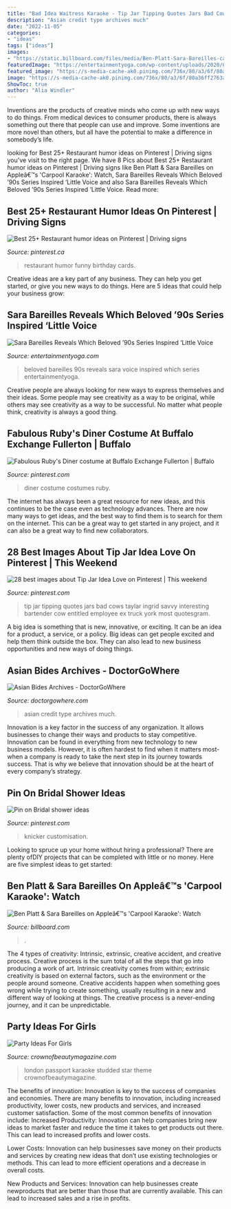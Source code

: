 ```yaml
---
title: "Bad Idea Waitress Karaoke - Tip Jar Tipping Quotes Jars Bad Cows Taylar Ingrid Savvy Interesting Bartender Cow Entitled Employee Ex Truck York Most Quotesgram"
description: "Asian credit type archives much"
date: "2022-11-05"
categories:
- "ideas"
tags: ["ideas"]
images:
- "https://static.billboard.com/files/media/Ben-Platt-Sara-Bareilles-carpool-karaoke-2019-billboard-1548-compressed.jpg"
featuredImage: "https://entertainmentyoga.com/wp-content/uploads/2020/07/ccelebritiesbareilles-felicity.jpg"
featured_image: "https://s-media-cache-ak0.pinimg.com/736x/80/a3/6f/80a36ff2763a2f27eb23a38e746ffa93.jpg"
image: "https://s-media-cache-ak0.pinimg.com/736x/80/a3/6f/80a36ff2763a2f27eb23a38e746ffa93.jpg"
ShowToc: true
author: "Alia Windler"
---
```



Inventions are the products of creative minds who come up with new ways to do things. From medical devices to consumer products, there is always something out there that people can use and improve. Some inventions are more novel than others, but all have the potential to make a difference in somebody’s life.

	

		
looking for Best 25+ Restaurant humor ideas on Pinterest | Driving signs you've visit to the right page. We have 8 Pics about Best 25+ Restaurant humor ideas on Pinterest | Driving signs like Ben Platt &amp; Sara Bareilles on Appleâ€™s &#039;Carpool Karaoke&#039;: Watch, Sara Bareilles Reveals Which Beloved ’90s Series Inspired ‘Little Voice and also Sara Bareilles Reveals Which Beloved ’90s Series Inspired ‘Little Voice. Read more:
		
    
## Best 25+ Restaurant Humor Ideas On Pinterest | Driving Signs

<img loading=lazy src="https://i.pinimg.com/736x/58/b4/5d/58b45db97ce474fb52f51b7f4be9b891--restaurant-humor-book-jacket.jpg" onerror="this.onerror=null;this.src='https://tse1.mm.bing.net/th?id=OIP.RqIhKtOnpiYydq-pkN3GSADNEw&amp;pid=15.1';" alt="Best 25+ Restaurant humor ideas on Pinterest | Driving signs">

_Source: pinterest.ca_

>restaurant humor funny birthday cards. 

	

Creative ideas are a key part of any business. They can help you get started, or give you new ways to do things. Here are 5 ideas that could help your business grow:

    
## Sara Bareilles Reveals Which Beloved ’90s Series Inspired ‘Little Voice

<img loading=lazy src="https://entertainmentyoga.com/wp-content/uploads/2020/07/ccelebritiesbareilles-felicity.jpg" onerror="this.onerror=null;this.src='https://tse3.mm.bing.net/th?id=OIP.PlqjlC69fIONQswTf50hagHaES&amp;pid=15.1';" alt="Sara Bareilles Reveals Which Beloved ’90s Series Inspired ‘Little Voice">

_Source: entertainmentyoga.com_

>beloved bareilles 90s reveals sara voice inspired which series entertainmentyoga. 

	

Creative people are always looking for new ways to express themselves and their ideas. Some people may see creativity as a way to be original, while others may see creativity as a way to be successful. No matter what people think, creativity is always a good thing.

    
## Fabulous Ruby&#039;s Diner Costume At Buffalo Exchange Fullerton | Buffalo

<img loading=lazy src="https://s-media-cache-ak0.pinimg.com/236x/f4/ec/dc/f4ecdc9c239110767245ae16e2a6f0e9.jpg" onerror="this.onerror=null;this.src='https://tse4.mm.bing.net/th?id=OIP.pERXgYa7invdgDBNko8EggAAAA&amp;pid=15.1';" alt="Fabulous Ruby&#039;s Diner costume at Buffalo Exchange Fullerton | Buffalo">

_Source: pinterest.com_

>diner costume costumes ruby. 

	

The internet has always been a great resource for new ideas, and this continues to be the case even as technology advances. There are now many ways to get ideas, and the best way to find them is to search for them on the internet. This can be a great way to get started in any project, and it can also be a great way to find new collaborators.

    
## 28 Best Images About Tip Jar Idea Love On Pinterest | This Weekend

<img loading=lazy src="https://s-media-cache-ak0.pinimg.com/736x/80/a3/6f/80a36ff2763a2f27eb23a38e746ffa93.jpg" onerror="this.onerror=null;this.src='https://tse3.mm.bing.net/th?id=OIP.k5z7AIjdMTf875frxLd1GAHaKW&amp;pid=15.1';" alt="28 best images about Tip Jar Idea Love on Pinterest | This weekend">

_Source: pinterest.com_

>tip jar tipping quotes jars bad cows taylar ingrid savvy interesting bartender cow entitled employee ex truck york most quotesgram. 

	

A big idea is something that is new, innovative, or exciting. It can be an idea for a product, a service, or a policy. Big ideas can get people excited and help them think outside the box. They can also lead to new business opportunities and new ways of doing things.

    
## Asian Bides Archives - DoctorGoWhere

<img loading=lazy src="https://images.wsj.net/im-66498/social" onerror="this.onerror=null;this.src='https://tse2.mm.bing.net/th?id=OIP.-jw5U2ZxgOfMtjkmNqPVKAHaDt&amp;pid=15.1';" alt="Asian Bides Archives - DoctorGoWhere">

_Source: doctorgowhere.com_

>asian credit type archives much. 

	

Innovation is a key factor in the success of any organization. It allows businesses to change their ways and products to stay competitive. Innovation can be found in everything from new technology to new business models. However, it is often hardest to find when it matters most- when a company is ready to take the next step in its journey towards success. That is why we believe that innovation should be at the heart of every company’s strategy.

    
## Pin On Bridal Shower Ideas

<img loading=lazy src="https://i.pinimg.com/originals/54/f3/d6/54f3d6b75222bc118518cd856f2c936d.jpg" onerror="this.onerror=null;this.src='https://tse2.mm.bing.net/th?id=OIP.nVtGmTSyFvMdo-z3340JLwHaJI&amp;pid=15.1';" alt="Pin on Bridal shower ideas">

_Source: pinterest.com_

>knicker customisation. 

	

Looking to spruce up your home without hiring a professional? There are plenty ofDIY projects that can be completed with little or no money. Here are five simplest ideas to get started: 

    
## Ben Platt &amp; Sara Bareilles On Appleâ€™s &#039;Carpool Karaoke&#039;: Watch

<img loading=lazy src="https://static.billboard.com/files/media/Ben-Platt-Sara-Bareilles-carpool-karaoke-2019-billboard-1548-compressed.jpg" onerror="this.onerror=null;this.src='https://tse2.mm.bing.net/th?id=OIP.MyvpW3yH-QY-dwccKbKPUwHaE5&amp;pid=15.1';" alt="Ben Platt &amp; Sara Bareilles on Appleâ€™s &#039;Carpool Karaoke&#039;: Watch">

_Source: billboard.com_

>. 

	

The 4 types of creativity: Intrinsic, extrinsic, creative accident, and creative process.
Creative process is the sum total of all the steps that go into producing a work of art. Intrinsic creativity comes from within; extrinsic creativity is based on external factors, such as the environment or the people around someone. Creative accidents happen when something goes wrong while trying to create something, usually resulting in a new and different way of looking at things. The creative process is a never-ending journey, and it can be unpredictable.

    
## Party Ideas For Girls

<img loading=lazy src="http://www.crownofbeautymagazine.com/images/400xNxPsasport-001.jpg.pagespeed.ic.-0vLSR4hxh.jpg" onerror="this.onerror=null;this.src='https://tse1.mm.bing.net/th?id=OIP.R_gmnhY3ln5jHzYLuQwvxgHaEo&amp;pid=15.1';" alt="Party Ideas For Girls">

_Source: crownofbeautymagazine.com_

>london passport karaoke studded star theme crownofbeautymagazine. 

	

The benefits of innovation:
Innovation is key to the success of companies and economies. There are many benefits to innovation, including increased productivity, lower costs, new products and services, and increased customer satisfaction. Some of the most common benefits of innovation include: 
Increased Productivity: Innovation can help companies bring new ideas to market faster and reduce the time it takes to get products out there. This can lead to increased profits and lower costs. 

Lower Costs: Innovation can help businesses save money on their products and services by creating new ideas that don’t use existing technologies or methods. This can lead to more efficient operations and a decrease in overall costs. 

New Products and Services: Innovation can help businesses create newproducts that are better than those that are currently available. This can lead to increased sales and a rise in profits.

